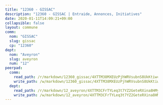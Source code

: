```yaml
---
title: "12360 - GISSAC"
description: "12360 - GISSAC | Entraide, Annonces, Initiatives"
date: 2020-01-11T14:09:21+09:00
collapsible: false
layout: commune
comm:
  nom: "GISSAC"
  slug: gissac
  cp: "12360"
dept:
  nom: "Aveyron"
  slug: aveyron
  num: "12"
peerpad:
  comm:
    read_path: /r/markdown/12360_gissac/4XTTM38MXEUzPjhWRVsubnS8UkKtiwc1XATRaZ77rTLEPEubY
    write_path: /w/markdown/12360_gissac/4XTTM38MXEUzPjhWRVsubnS8UkKtiwc1XATRaZ77rTLEPEubY-K3TgUJdPm2jocRNGRvADXhPB56dnW4VEFAXHxFukgN7VXmy1hRB1XLonhBeh4Tk1o5X5uN5AXgrRynqxtSBvbCbxWnCb2Jkt7QgosHYA1T5UufXopEg7pMM3TetJ6FsDX6goBZJ2
  dept:
    read_path: /r/markdown/12_aveyron/4XTTM3CFrTYLeq3t7YZ2GeteRXina8HMy585xLdATaEm28gJq
    write_path: /w/markdown/12_aveyron/4XTTM3CFrTYLeq3t7YZ2GeteRXina8HMy585xLdATaEm28gJq-K3TgUfu3tdsvnJNzfCjLcQBm4uQ83gag77qnaAo9pjUvbpQyfAVAxJdyULKffeJFVcGHHVraYZNVQhiGBeBUKBFLy2Vr8dapgU6tQCmoJQ6dgnoqRGmK9bSxqhW9VArfxRuTPcgV
---
```


